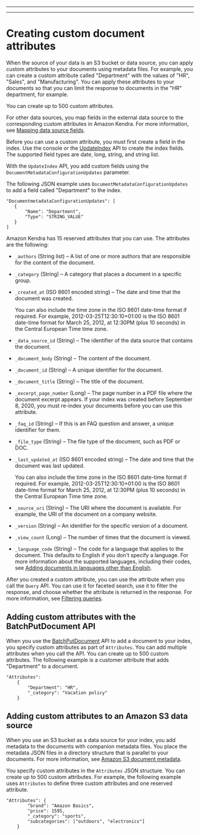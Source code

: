 --------

--------

# Creating custom document attributes<a name="custom-attributes"></a>

When the source of your data is an S3 bucket or data source, you can apply custom attributes to your documents using metadata files\. For example, you can create a custom attribute called "Department" with the values of "HR", "Sales", and "Manufacturing"\. You can apply these attributes to your documents so that you can limit the response to documents in the "HR" department, for example\.

You can create up to 500 custom attributes\.

For other data sources, you map fields in the external data source to the corresponding custom attributes in Amazon Kendra\. For more information, see [Mapping data source fields](field-mapping.md)\.

Before you can use a custom attribute, you must first create a field in the index\. Use the console or the [UpdateIndex](API_UpdateIndex.md) API to create the index fields\. The supported field types are date, long, string, and string list\. 

With the `UpdateIndex` API, you add custom fields using the `DocumentMetadataConfigurationUpdates` parameter\.

The following JSON example uses `DocumentMetadataConfigurationUpdates` to add a field called "Department" to the index\.

```
"DocumentmetadataConfigurationUpdates": [
   {
       "Name": "Department",
       "Type": "STRING_VALUE"
   }
]
```

Amazon Kendra has 15 reserved attributes that you can use\. The attributes are the following:
+ `_authors` \(String list\) – A list of one or more authors that are responsible for the content of the document\.
+ `_category` \(String\) – A category that places a document in a specific group\.
+ `_created_at` \(ISO 8601 encoded string\) – The date and time that the document was created\.

  You can also include the time zone in the ISO 8601 date\-time format if required\. For example, 2012\-03\-25T12:30:10\+01:00 is the ISO 8601 date\-time format for March 25, 2012, at 12:30PM \(plus 10 seconds\) in the Central European Time time zone\.
+ `_data_source_id` \(String\) – The identifier of the data source that contains the document\.
+ `_document_body` \(String\) – The content of the document\.
+ `_document_id` \(String\) – A unique identifier for the document\.
+ `_document_title` \(String\) – The title of the document\.
+ `_excerpt_page_number` \(Long\) – The page number in a PDF file where the document excerpt appears\. If your index was created before September 8, 2020, you must re\-index your documents before you can use this attribute\.
+ `_faq_id` \(String\) – If this is an FAQ question and answer, a unique identifier for them\.
+ `_file_type` \(String\) – The file type of the document, such as PDF or DOC\.
+ `_last_updated_at` \(ISO 8601 encoded string\) – The date and time that the document was last updated\.

  You can also include the time zone in the ISO 8601 date\-time format if required\. For example, 2012\-03\-25T12:30:10\+01:00 is the ISO 8601 date\-time format for March 25, 2012, at 12:30PM \(plus 10 seconds\) in the Central European Time time zone\.
+ `_source_uri` \(String\) – The URI where the document is available\. For example, the URI of the document on a company website\.
+ `_version` \(String\) – An identifier for the specific version of a document\.
+ `_view_count` \(Long\) – The number of times that the document is viewed\.
+ `_language_code` \(String\) – The code for a language that applies to the document\. This defaults to English if you don't specify a language\. For more information about the supported languages, including their codes, see [Adding documents in languages other than English](https://docs.aws.amazon.com/kendra/latest/dg/in-adding-languages.html)\.

After you created a custom attribute, you can use the attribute when you call the `Query` API\. You can use it for faceted search, use it to filter the response, and choose whether the attribute is returned in the response\. For more information, see [Filtering queries](filtering.md)\.

## Adding custom attributes with the BatchPutDocument API<a name="custom-attributes-batch"></a>

When you use the [BatchPutDocument](API_BatchPutDocument.md) API to add a document to your index, you specify custom attributes as part of `Attributes`\. You can add multiple attributes when you call the API\. You can create up to 500 custom attributes\. The following example is a customer attribute that adds "Department" to a document\.

```
"Attributes": 
    {
        "Department": "HR",
        "_category": "Vacation policy"
    }
```

## Adding custom attributes to an Amazon S3 data source<a name="custom-attributes-s3"></a>

When you use an S3 bucket as a data source for your index, you add metadata to the documents with companion metadata files\. You place the metadata JSON files in a directory structure that is parallel to your documents\. For more information, see [Amazon S3 document metadata](s3-metadata.md)\.

You specify custom attributes in the `Attributes` JSON structure\. You can create up to 500 custom attributes\. For example, the following example uses `Attributes` to define three custom attributes and one reserved attribute\.

```
"Attributes": {
        "brand": "Amazon Basics",
        "price": 1595,
        "_category": "sports",
        "subcategories": ["outdoors", "electronics"]
    }
```